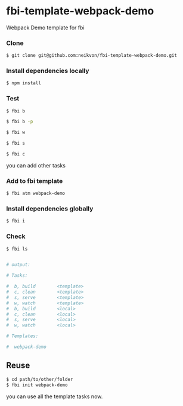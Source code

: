 # fbi-template-webpack-demo
Webpack Demo template for fbi

### Clone
```bash
$ git clone git@github.com:neikvon/fbi-template-webpack-demo.git
```

### Install dependencies locally
```bash
$ npm install
```

### Test
```bash
$ fbi b
```
```bash
$ fbi b -p
```
```bash
$ fbi w
```
```bash
$ fbi s
```
```bash
$ fbi c
```
you can add other tasks

### Add to fbi template
```bash
$ fbi atm webpack-demo
```

### Install dependencies globally
```bash
$ fbi i
```

### Check
```bash
$ fbi ls


# output:

# Tasks:

#  b, build        <template>
#  c, clean        <template>
#  s, serve        <template>
#  w, watch        <template>
#  b, build        <local>
#  c, clean        <local>
#  s, serve        <local>
#  w, watch        <local>

# Templates:

#  webpack-demo
```

## Reuse
```bash
$ cd path/to/other/folder
$ fbi init webpack-demo
```
you can use all the template tasks now.
